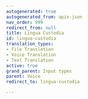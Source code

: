 ```yaml
---
autogenerated: true
autogenerated_from: apis.json
nav_order: 999
redirect_from: null
title: Lingua Custodia
id: lingua-custodia
translation_types:
- File Translation
- Voice Translation
- Text Translation
active: true
grand_parent: Input types
parent: Voice
redirect_to: lingua-custodia

---
```


